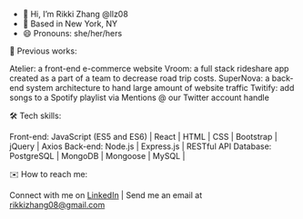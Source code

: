 - 👋 Hi, I’m Rikki Zhang @llz08
- 📍 Based in New York, NY
- 😄 Pronouns: she/her/hers

💼 Previous works:

Atelier: a front-end e-commerce website
Vroom: a full stack rideshare app created as a part of a team to decrease road trip costs.
SuperNova: a back-end system architecture to hand large amount of website traffic
Twitify: add songs to a Spotify playlist via Mentions @ our Twitter account handle

🛠 Tech skills:

Front-end: JavaScript (ES5 and ES6) | React | HTML | CSS | Bootstrap | jQuery | Axios
Back-end: Node.js | Express.js | RESTful API
Database: PostgreSQL | MongoDB | Mongoose | MySQL | 

✉️ How to reach me:

Connect with me on [LinkedIn](https://www.linkedin.com/in/rikkizhang//)
| 
Send me an email at rikkizhang08@gmail.com

<!---
llz08/llz08 is a ✨ special ✨ repository because its `README.md` (this file) appears on your GitHub profile.
You can click the Preview link to take a look at your changes.
--->
